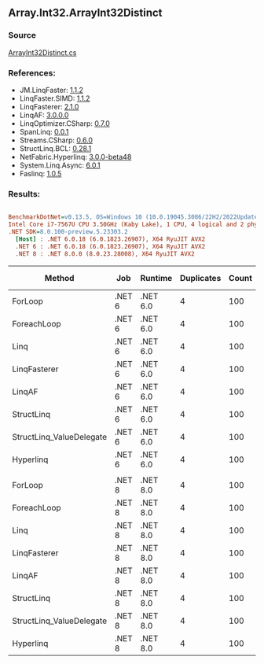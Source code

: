 ﻿## Array.Int32.ArrayInt32Distinct

### Source
[ArrayInt32Distinct.cs](../LinqBenchmarks/Array/Int32/ArrayInt32Distinct.cs)

### References:
- JM.LinqFaster: [1.1.2](https://www.nuget.org/packages/JM.LinqFaster/1.1.2)
- LinqFaster.SIMD: [1.1.2](https://www.nuget.org/packages/LinqFaster.SIMD/1.0.3)
- LinqFasterer: [2.1.0](https://www.nuget.org/packages/LinqFasterer/2.1.0)
- LinqAF: [3.0.0.0](https://www.nuget.org/packages/LinqAF/3.0.0.0)
- LinqOptimizer.CSharp: [0.7.0](https://www.nuget.org/packages/LinqOptimizer.CSharp/0.7.0)
- SpanLinq: [0.0.1](https://www.nuget.org/packages/SpanLinq/0.0.1)
- Streams.CSharp: [0.6.0](https://www.nuget.org/packages/Streams.CSharp/0.6.0)
- StructLinq.BCL: [0.28.1](https://www.nuget.org/packages/StructLinq/0.28.1)
- NetFabric.Hyperlinq: [3.0.0-beta48](https://www.nuget.org/packages/NetFabric.Hyperlinq/3.0.0-beta48)
- System.Linq.Async: [6.0.1](https://www.nuget.org/packages/System.Linq.Async/6.0.1)
- Faslinq: [1.0.5](https://www.nuget.org/packages/Faslinq/1.0.5)

### Results:
``` ini

BenchmarkDotNet=v0.13.5, OS=Windows 10 (10.0.19045.3086/22H2/2022Update)
Intel Core i7-7567U CPU 3.50GHz (Kaby Lake), 1 CPU, 4 logical and 2 physical cores
.NET SDK=8.0.100-preview.5.23303.2
  [Host] : .NET 6.0.18 (6.0.1823.26907), X64 RyuJIT AVX2
  .NET 6 : .NET 6.0.18 (6.0.1823.26907), X64 RyuJIT AVX2
  .NET 8 : .NET 8.0.0 (8.0.23.28008), X64 RyuJIT AVX2


```
|                   Method |    Job |  Runtime | Duplicates | Count |     Mean |     Error |    StdDev |   Median |        Ratio | RatioSD |   Gen0 | Allocated |   Alloc Ratio |
|------------------------- |------- |--------- |----------- |------ |---------:|----------:|----------:|---------:|-------------:|--------:|-------:|----------:|--------------:|
|                  ForLoop | .NET 6 | .NET 6.0 |          4 |   100 | 3.028 μs | 0.0575 μs | 0.1473 μs | 2.969 μs |     baseline |         | 2.8648 |    6000 B |               |
|              ForeachLoop | .NET 6 | .NET 6.0 |          4 |   100 | 3.019 μs | 0.0593 μs | 0.0974 μs | 2.977 μs | 1.01x faster |   0.06x | 2.8648 |    6000 B |   1.000x more |
|                     Linq | .NET 6 | .NET 6.0 |          4 |   100 | 4.695 μs | 0.0439 μs | 0.0389 μs | 4.688 μs | 1.54x slower |   0.08x | 2.8610 |    5992 B |   1.001x less |
|             LinqFasterer | .NET 6 | .NET 6.0 |          4 |   100 | 4.786 μs | 0.0570 μs | 0.0476 μs | 4.771 μs | 1.59x slower |   0.06x | 4.4174 |    9272 B |   1.545x more |
|                   LinqAF | .NET 6 | .NET 6.0 |          4 |   100 | 7.185 μs | 0.0660 μs | 0.0618 μs | 7.172 μs | 2.36x slower |   0.12x | 5.9204 |   12400 B |   2.067x more |
|               StructLinq | .NET 6 | .NET 6.0 |          4 |   100 | 3.536 μs | 0.0707 μs | 0.1900 μs | 3.430 μs | 1.17x slower |   0.09x | 0.0153 |      32 B | 187.500x less |
| StructLinq_ValueDelegate | .NET 6 | .NET 6.0 |          4 |   100 | 3.491 μs | 0.0722 μs | 0.2072 μs | 3.374 μs | 1.15x slower |   0.08x |      - |         - |            NA |
|                Hyperlinq | .NET 6 | .NET 6.0 |          4 |   100 | 3.403 μs | 0.0671 μs | 0.1210 μs | 3.334 μs | 1.12x slower |   0.05x |      - |         - |            NA |
|                          |        |          |            |       |          |           |           |          |              |         |        |           |               |
|                  ForLoop | .NET 8 | .NET 8.0 |          4 |   100 | 3.014 μs | 0.0505 μs | 0.0601 μs | 2.993 μs |     baseline |         | 2.8648 |    6000 B |               |
|              ForeachLoop | .NET 8 | .NET 8.0 |          4 |   100 | 3.011 μs | 0.0467 μs | 0.0607 μs | 2.997 μs | 1.00x faster |   0.03x | 2.8648 |    6000 B |   1.000x more |
|                     Linq | .NET 8 | .NET 8.0 |          4 |   100 | 3.700 μs | 0.0297 μs | 0.0278 μs | 3.695 μs | 1.22x slower |   0.03x | 2.8610 |    5992 B |   1.001x less |
|             LinqFasterer | .NET 8 | .NET 8.0 |          4 |   100 | 3.714 μs | 0.0305 μs | 0.0270 μs | 3.709 μs | 1.23x slower |   0.03x | 4.4174 |    9272 B |   1.545x more |
|                   LinqAF | .NET 8 | .NET 8.0 |          4 |   100 | 5.661 μs | 0.1060 μs | 0.1262 μs | 5.612 μs | 1.88x slower |   0.05x | 5.9280 |   12400 B |   2.067x more |
|               StructLinq | .NET 8 | .NET 8.0 |          4 |   100 | 2.642 μs | 0.0527 μs | 0.0493 μs | 2.624 μs | 1.15x faster |   0.04x | 0.0153 |      32 B | 187.500x less |
| StructLinq_ValueDelegate | .NET 8 | .NET 8.0 |          4 |   100 | 2.696 μs | 0.0536 μs | 0.1450 μs | 2.626 μs | 1.11x faster |   0.07x |      - |         - |            NA |
|                Hyperlinq | .NET 8 | .NET 8.0 |          4 |   100 | 2.492 μs | 0.0497 μs | 0.0441 μs | 2.477 μs | 1.22x faster |   0.04x |      - |         - |            NA |
